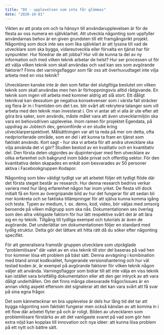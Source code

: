 ```yaml
---
title: "DX - upplevelsen som inte får glömmas"
date: "2020-10-01"
---
```


Vikten av att prata om och ta hänsyn till användarupplevelsen är för de flesta av oss numera en självklarhet. Att utveckla någonting som uppfyller användarnas behov är en given grundsten till ett framgångsrikt projekt. 
Någonting som dock inte ses som lika självklart är att lyssna till vad de utvecklare som ska bygga, vidareutveckla eller förvalta en tjänst har för synpunkter. Hur föredrar de att jobba? Hur vill de kunna ta del av ny information och med vilken teknik arbetar de helst? Hur ser processen ut för att välja vilken teknik som skall användas och vad kan ses som avgörande faktorer? Finns det varningsflaggor som får oss att överhuvudtaget inte vilja arbeta med en viss teknik? 

Utvecklaren kanske inte är den som fattar det slutgiltiga beslutet om vilken teknik som skall användas men hen är förhoppningsvis alltid rådgivande. En teknik som ingen vill arbeta med kommer aldrig att slå stort. Ett dåligt teknikval kan dessutom ge negativa konsekvenser som i värsta fall sträcker sig flera år in i framtiden om det t.ex. blir svårt att rekrytera talanger som vill arbeta med den teknik man investerat i. Om vi antar att vi alla är ute efter att göra bra saker, som används, måste målet vara att även utvecklarmiljön ska vara en behovsdriven upplevelse.
Inom ramen för projektet Egendata, på uppdrag av Jobtech dev, genomförde vi en studie kring utvecklarperspektivet. Målsättningen var att  ta reda på mer om detta, ofta nedprioriterade område, som en del i att kunna ta fram en tjänst som faktiskt används. Kort sagt - hur ska vi arbeta för att andra utvecklare ska vilja använda det vi gör?
Studien bestod av en kvalitativ och en kvantitativ del. Den första delen utgjordes av djupintervjuer med fem  utvecklare av olika erfarenhet och bakgrund inom både privat och offentlig sektor. För den kvantitativa delen skapades en enkät som besvarades av 50 personer aktiva i Facebookgruppen Kodapor. 

Någonting som blev väldigt tydligt var att arbetet följer ett tydligt flöde där det första steget består av research. Hur denna research bedrivs verkar variera med hur lång erfarenhet någon har inom yrket. De flesta vill dock initialt få en form av övergripande bild av hur det fungerar för att sedan bli mer konkreta och se faktiska tillämpningar för att själva kunna komma igång och testa. Typen av medium, t. ex. demo, kod, video, bör väljas med omsorg beroende på vilken målgrupp som ska nås. Dokumentationen ses överlag som den allra viktigaste faktorn för hur lätt respektive svårt det är att lära sig en ny teknik. Tillgång till tydliga exempel och tutorials är även de avgörande. Det underlättar om dokumentationen följer en standard med tydlig struktur. Detta gör det lättare att hitta rätt då du söker efter någonting specifikt. 

För att generalisera framstår gruppen utvecklare som utpräglade “problemlösare” där valet av en viss teknik till stor del baseras på vad hen tror kommer lösa ett problem på bäst sätt. Denna avvägning i kombination med bland annat kodkvalitet, fungerande versionshantering och hur väl testad koden är, är exempel på avgörande faktorer för vilken teknik någon väljer att använda. Varningsflaggor som bidrar till att inte välja en viss teknik kan istället vara bristfällig dokumentation eller att den ger intryck av att vara dåligt underhållen. Om det finns många obesvarade frågor/issues är en annan viktig aspekt eftersom det signalerar att det kan vara svårt att  få svar på sina egna frågor. 

Det som kännetecknar en bra upplevelse är dels hur lång tid det tar att bygga någonting som faktiskt fungerar men också känslan av att komma in i ett flow där arbetet flyter på och är roligt. Bilden av utvecklaren som problemlösare förstärks av att det vanligaste svaret på vad som gör hen extra nöjd kan kopplas till innovation och nya idéer: att kunna lösa problem på ett nytt och bättre sätt.

